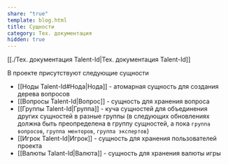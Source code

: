 ```yaml
---
share: "true"
template: blog.html
title: Сущности
category: Тех. документация
hidden: true
---
```


[[./Тех.  документация Talent-Id|Тех.  документация Talent-Id]]


В проекте присутствуют следующие сущности

- [[Ноды Talent-Id#Нода|Нода]] - атомарная сущность для создания дерева вопросов
- [[Вопросы Talent-Id|Вопрос]] - сущность для хранения вопроса
- [[Группы Talent-Id|Группа]] - куча сущностей для объединения других сущностей в разные группы  (в следующих обновлениях должна быть преопределена в группу сущностей, а пока `группа вопросов`, `группа менторов`, `группа экспертов`)
- [[Игрок Talent-Id|Игрок]] - сущность для хранения пользователей проекта
- [[Валюты Talant-Id|Валюта]] - сущность для хранения валюты игры
